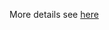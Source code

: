 More details see [here](https://github.com/shane030716/programming-problems#user-content-programming-problems)
